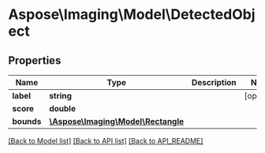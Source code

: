 # Aspose\Imaging\Model\DetectedObject

## Properties
Name | Type | Description | Notes
------------ | ------------- | ------------- | -------------
**label** | **string** |  | [optional] 
**score** | **double** |  | 
**bounds** | [**\Aspose\Imaging\Model\Rectangle**](Rectangle.md) |  | 

[[Back to Model list]](API_README.md#documentation-for-models) [[Back to API list]](API_README.md#documentation-for-api-endpoints) [[Back to API_README]](API_README.md)

